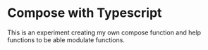 # Compose with Typescript

This is an experiment creating my own compose function and help functions to be able modulate functions.
